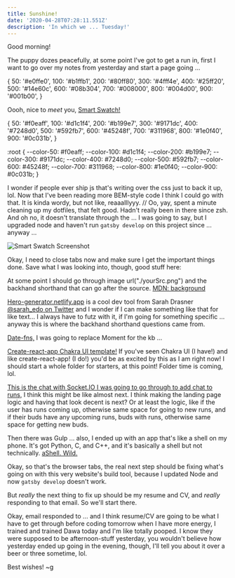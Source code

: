 ```yaml
---
title: Sunshine!
date: '2020-04-28T07:28:11.551Z'
description: 'In which we ... Tuesday!'
---
```


Good morning!

The puppy dozes peacefully, at some point I've got to get a run in, first I want to go over my notes from yesterday and start a page going ...

{
50: '#e0ffe0',
100: '#b1ffb1',
200: '#80ff80',
300: '#4fff4e',
400: '#25ff20',
500: '#14e60c',
600: '#08b304',
700: '#008000',
800: '#004d00',
900: '#001b00',
}

Oooh, nice to _meet_ you, [Smart Swatch!](https://smart-swatch.netlify.app/)

{
50: '#f0eaff',
100: '#d1c1f4',
200: '#b199e7',
300: '#9171dc',
400: '#7248d0',
500: '#592fb7',
600: '#45248f',
700: '#311968',
800: '#1e0f40',
900: '#0c031b',
}

:root {
--color-50: #f0eaff;
--color-100: #d1c1f4;
--color-200: #b199e7;
--color-300: #9171dc;
--color-400: #7248d0;
--color-500: #592fb7;
--color-600: #45248f;
--color-700: #311968;
--color-800: #1e0f40;
--color-900: #0c031b;
}

I wonder if people ever ship js that's writing over the css just to back it up, lol. Now that I've been reading more BEM-style code I think I could go with that. It is kinda wordy, but not like, reaaalllyyy. // Oo, yay, spent a minute cleaning up my dotfiles, that felt good. Hadn't really been in there since zsh. And oh no, it doesn't translate through the ... I was going to say, but I upgraded node and haven't run `gatsby develop` on this project since ... anyway ...

![Smart Swatch Screenshot](/smart_swatch_screenshot.png)

Okay, I need to close tabs now and make sure I get the important things done. Save what I was looking into, though, good stuff here:

At some point I should go through image url("./yourSrc.png") and the backhand shorthand that can go after the source. [MDN: background](https://developer.mozilla.org/en-US/docs/Web/CSS/background)

[Hero-generator.netlify.app](https://hero-generator.netlify.app/) is a cool dev tool from Sarah Drasner [@sarah_edo on Twitter](https://twitter.com/sarah_edo) and I wonder if I can make something like that for like text... I always have to futz with it, if I'm going for something specific ... anyway this is where the backhand shorthand questions came from.

[Date-fns,](https://date-fns.org/) I was going to replace Moment for the kb ...

[Create-react-app Chakra UI template!](https://github.com/yoannfleurydev/cra-template-chakra-ui) If you've seen Chakra UI (I have!) and like create-react-app! (I do!) you'd be as excited by this as I am right now! I should start a whole folder for starters, at this point! Folder time is coming, lol.

[This is the chat with Socket.IO I was going to go through to add chat to runs,](https://medium.com/today-i-learned-chai/building-a-simple-chat-application-with-node-js-and-socket-io-a7d7b38fd028) I think this might be like almost next. I think making the landing page logic and having that look decent is next? Or at least the logic, like if the user has runs coming up, otherwise same space for going to new runs, and if their buds have any upcoming runs, buds with runs, otherwise same space for getting new buds.

Then there was Gulp ... also, I ended up with an app that's like a shell on my phone. It's got Python, C, and C++, and it's basically a shell but not technically. [aShell. Wild.](https://holzschu.github.io/a-Shell_iOS/)

Okay, so that's the browser tabs, the real next step should be fixing what's going on with this very website's build tool, because I updated Node and now `gatsby develop` doesn't work.

But _really_ the next thing to fix up should be my resume and CV, and _really_ responding to that email. So we'll start there.

Okay, email responded to ... and I think resume/CV are going to be what I have to get through before coding tomorrow when I have more energy, I trained and trained Dawa today and I'm like totally pooped. I know they were supposed to be afternoon-stuff yesterday, you wouldn't believe how yesterday ended up going in the evening, though, I'll tell you about it over a beer or three sometime, lol.

Best wishes!
~g
